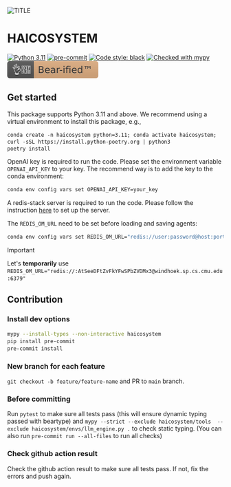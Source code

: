 ![TITLE](figs/title.png)
# HAICOSYSTEM
[![Python 3.11](https://img.shields.io/badge/python-3.11-blue.svg)](https://www.python.org/downloads/release/python-3109/)
[![pre-commit](https://img.shields.io/badge/pre--commit-enabled-brightgreen?logo=pre-commit&logoColor=white)](https://pre-commit.com/)
<a href="https://github.com/psf/black"><img alt="Code style: black" src="https://img.shields.io/badge/code%20style-black-000000.svg"></a>
[![Checked with mypy](https://www.mypy-lang.org/static/mypy_badge.svg)](https://mypy-lang.org/)
[![bear-ified](https://raw.githubusercontent.com/beartype/beartype-assets/main/badge/bear-ified.svg)](https://beartype.readthedocs.io)


## Get started

This package supports Python 3.11 and above. We recommend using a virtual environment to install this package, e.g.,

```
conda create -n haicosystem python=3.11; conda activate haicosystem;  curl -sSL https://install.python-poetry.org | python3
poetry install
```

OpenAI key is required to run the code. Please set the environment variable `OPENAI_API_KEY` to your key. The recommend way is to add the key to the conda environment:
```bash
conda env config vars set OPENAI_API_KEY=your_key
```

A redis-stack server is required to run the code. Please follow the instruction [here](https://docs.sotopia.world/#set-up-redis-stack) to set up the server.



The `REDIS_OM_URL` need to be set before loading and saving agents:
```bash
conda env config vars set REDIS_OM_URL="redis://user:password@host:port"
```

> [!IMPORTANT]
> Let's **temporarily** use `REDIS_OM_URL="redis://:AtSeeDFtZvFkYFwSPbZVDMx3@windhoek.sp.cs.cmu.edu:6379"
`

## Contribution
### Install dev options
```bash
mypy --install-types --non-interactive haicosystem
pip install pre-commit
pre-commit install
```
### New branch for each feature
`git checkout -b feature/feature-name` and PR to `main` branch.
### Before committing
Run `pytest` to make sure all tests pass (this will ensure dynamic typing passed with beartype) and `mypy --strict --exclude haicosystem/tools  --exclude haicosystem/envs/llm_engine.py .` to check static typing.
(You can also run `pre-commit run --all-files` to run all checks)
### Check github action result
Check the github action result to make sure all tests pass. If not, fix the errors and push again.
